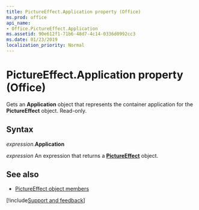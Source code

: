 ```yaml
---
title: PictureEffect.Application property (Office)
ms.prod: office
api_name:
- Office.PictureEffect.Application
ms.assetid: 90e612f1-71b6-48d7-4c14-0336d0992cc3
ms.date: 01/23/2019
localization_priority: Normal
---
```



# PictureEffect.Application property (Office)

Gets an **Application** object that represents the container application for the **PictureEffect** object. Read-only.


## Syntax

_expression_.**Application**

_expression_ An expression that returns a **[PictureEffect](Office.PictureEffect.md)** object.


## See also

- [PictureEffect object members](overview/Library-Reference/pictureeffect-members-office.md)



[!include[Support and feedback](~/includes/feedback-boilerplate.md)]
